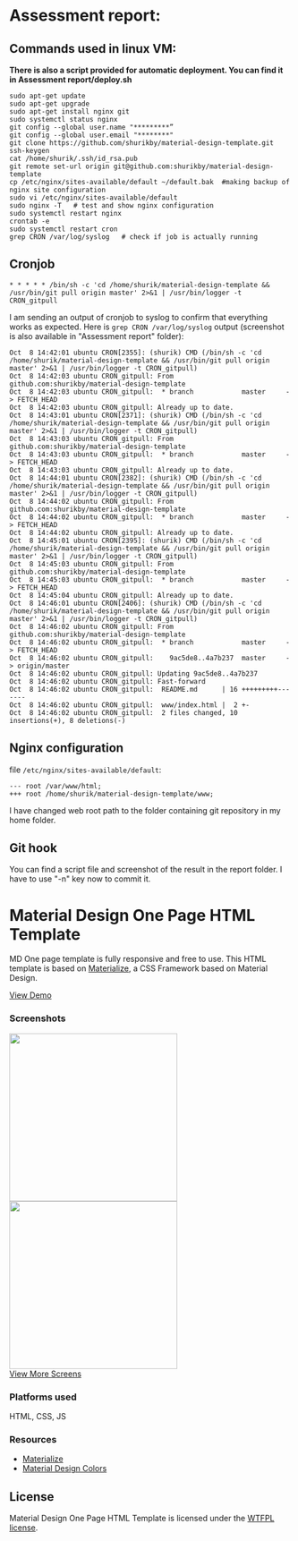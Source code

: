 # Assessment report:
## Commands used in linux VM:
**There is also a script provided for automatic deployment. You can find it in Assessment report/deploy.sh**

~~~
sudo apt-get update
sudo apt-get upgrade
sudo apt-get install nginx git
sudo systemctl status nginx
git config --global user.name "*********”
git config --global user.email "********"
git clone https://github.com/shurikby/material-design-template.git
ssh-keygen
cat /home/shurik/.ssh/id_rsa.pub
git remote set-url origin git@github.com:shurikby/material-design-template
cp /etc/nginx/sites-available/default ~/default.bak  #making backup of nginx site configuration
sudo vi /etc/nginx/sites-available/default
sudo nginx -T   # test and show nginx configuration
sudo systemctl restart nginx
crontab -e
sudo systemctl restart cron
grep CRON /var/log/syslog   # check if job is actually running
~~~

## Cronjob

    * * * * * /bin/sh -c 'cd /home/shurik/material-design-template && /usr/bin/git pull origin master' 2>&1 | /usr/bin/logger -t CRON_gitpull
I am sending an output of cronjob to syslog to confirm that everything works as expected. 
Here is `grep CRON /var/log/syslog` output (screenshot is also available in "Assessment report" folder):
~~~
Oct  8 14:42:01 ubuntu CRON[2355]: (shurik) CMD (/bin/sh -c 'cd /home/shurik/material-design-template && /usr/bin/git pull origin master' 2>&1 | /usr/bin/logger -t CRON_gitpull)
Oct  8 14:42:03 ubuntu CRON_gitpull: From github.com:shurikby/material-design-template
Oct  8 14:42:03 ubuntu CRON_gitpull:  * branch            master     -> FETCH_HEAD
Oct  8 14:42:03 ubuntu CRON_gitpull: Already up to date.
Oct  8 14:43:01 ubuntu CRON[2371]: (shurik) CMD (/bin/sh -c 'cd /home/shurik/material-design-template && /usr/bin/git pull origin master' 2>&1 | /usr/bin/logger -t CRON_gitpull)
Oct  8 14:43:03 ubuntu CRON_gitpull: From github.com:shurikby/material-design-template
Oct  8 14:43:03 ubuntu CRON_gitpull:  * branch            master     -> FETCH_HEAD
Oct  8 14:43:03 ubuntu CRON_gitpull: Already up to date.
Oct  8 14:44:01 ubuntu CRON[2382]: (shurik) CMD (/bin/sh -c 'cd /home/shurik/material-design-template && /usr/bin/git pull origin master' 2>&1 | /usr/bin/logger -t CRON_gitpull)
Oct  8 14:44:02 ubuntu CRON_gitpull: From github.com:shurikby/material-design-template
Oct  8 14:44:02 ubuntu CRON_gitpull:  * branch            master     -> FETCH_HEAD
Oct  8 14:44:02 ubuntu CRON_gitpull: Already up to date.
Oct  8 14:45:01 ubuntu CRON[2395]: (shurik) CMD (/bin/sh -c 'cd /home/shurik/material-design-template && /usr/bin/git pull origin master' 2>&1 | /usr/bin/logger -t CRON_gitpull)
Oct  8 14:45:03 ubuntu CRON_gitpull: From github.com:shurikby/material-design-template
Oct  8 14:45:03 ubuntu CRON_gitpull:  * branch            master     -> FETCH_HEAD
Oct  8 14:45:04 ubuntu CRON_gitpull: Already up to date.
Oct  8 14:46:01 ubuntu CRON[2406]: (shurik) CMD (/bin/sh -c 'cd /home/shurik/material-design-template && /usr/bin/git pull origin master' 2>&1 | /usr/bin/logger -t CRON_gitpull)
Oct  8 14:46:02 ubuntu CRON_gitpull: From github.com:shurikby/material-design-template
Oct  8 14:46:02 ubuntu CRON_gitpull:  * branch            master     -> FETCH_HEAD
Oct  8 14:46:02 ubuntu CRON_gitpull:    9ac5de8..4a7b237  master     -> origin/master
Oct  8 14:46:02 ubuntu CRON_gitpull: Updating 9ac5de8..4a7b237
Oct  8 14:46:02 ubuntu CRON_gitpull: Fast-forward
Oct  8 14:46:02 ubuntu CRON_gitpull:  README.md      | 16 +++++++++-------
Oct  8 14:46:02 ubuntu CRON_gitpull:  www/index.html |  2 +-
Oct  8 14:46:02 ubuntu CRON_gitpull:  2 files changed, 10 insertions(+), 8 deletions(-)
~~~

## Nginx configuration

file `/etc/nginx/sites-available/default`:
~~~
---	root /var/www/html;
+++	root /home/shurik/material-design-template/www;
~~~
I have changed web root path to the folder containing git repository in my home folder.

## Git hook
You can find a script file and screenshot of the result in the report folder. 
I have to use "-n" key now to commit it.














<h1>Material Design One Page HTML Template</h1>
<p>MD One page template is fully responsive and free to use. This HTML template is based on <a href="http://materializecss.com/">Materialize</a>, a CSS Framework based on Material Design.</p>
<a href="http://joashpereira.com/templates/material_one_pager/">View Demo</a>
<br/>
<h3>Screenshots</h3>
<img src="https://m1.behance.net/rendition/modules/155787441/disp/f7713eb665752f2da380ec8f7a3cdcae.png" height="300px"/> <img src="https://m1.behance.net/rendition/modules/155787447/disp/e546efd70f5b46e45829e0da79375243.png" height="300px"/>
<br/>
<a href="https://www.behance.net/gallery/23484793/Material-Design-One-Page-Template">View More Screens</a>
<h3>Platforms used</h3>
HTML, CSS, JS

<h3>Resources</h3>
<ul>
    <li><a href="http://materializecss.com/">Materialize</a></li>
    <li><a href="http://www.materialpalette.com/">Material Design Colors</a></li>
</ul>

<h2>License</h2>
Material Design One Page HTML Template is licensed under the <a href="http://sam.zoy.org/wtfpl/">WTFPL license</a>.

